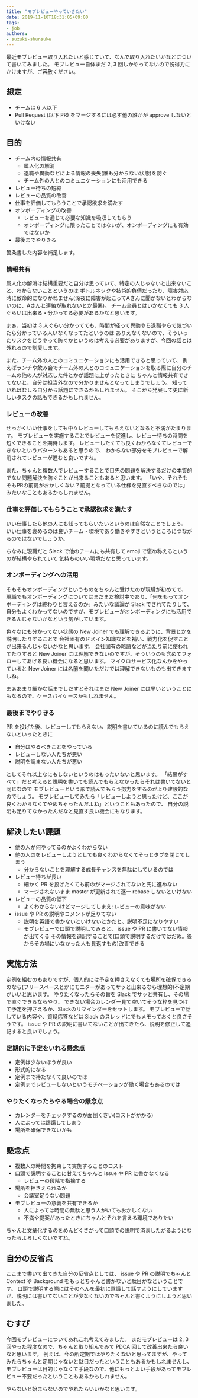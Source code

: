 ```yaml
---
title: "モブレビューやっていきたい"
date: 2019-11-10T18:31:05+09:00
tags:
- job
authors:
- suzuki-shunsuke
---
```


最近モブレビュー取り入れたいと感じていて、なんで取り入れたいかなどについて書いてみました。
モブレビュー自体まだ 2, 3 回しかやってないので説得力にかけますが、ご容赦ください。

## 想定

* チームは 6 人以下
* Pull Request (以下 PR) をマージするには必ず他の誰かが approve しないといけない

## 目的

* チーム内の情報共有
  * 属人化の解消
  * 退職や異動などによる情報の喪失(誰も分からない状態)を防ぐ
  * チーム外の人とのコミュニケーションにも活用できる
* レビュー待ちの短縮
* レビューの品質の改善
* 仕事を評価してもらうことで承認欲求を満たす
* オンボーディングの改善
  * レビューを通じて必要な知識を吸収してもらう
  * オンボーディングに限ったことではないが、オンボーディングにも有効ではないか
* 最後までやりきる

箇条書した内容を補足します。

### 情報共有

属人化の解消は結構重要だと自分は思っていて、特定の人じゃないと出来ないこと、わからないことというのは
ボトルネックや技術的負債だったり、障害対応時に致命的になりかねません(深夜に障害が起こってAさんに聞かないとわからないのに、Aさんと連絡が取れないとか最悪)。
チーム全員とはいかなくても 3 人ぐらいは出来る・分かってる必要があるかなと思います。

まぁ、当初は 3 人ぐらい分かってても、時間が経って異動やら退職やらで気づいたら分かっている人いなくなってたというのは
ありえなくないので、そういったリスクをどうやって防ぐかというのは考える必要がありますが、今回の話とは外れるので割愛します。

また、チーム外の人とのコミュニケーションにも活用できると思っていて、
例えばランチや飲み会でチーム外の人とのコミュニケーションを取る際に自分のチームの他の人が対応した件とかが話題に上がったときに
ちゃんと情報共有できてないと、自分は担当外なので分かりませんとなってしまうでしょう。
知っていればむしろ自分から話題にできるかもしれません。
そこから発展して更に新しいタスクの話もできるかもしれません。

### レビューの改善

せっかくいい仕事をしても中々レビューしてもらえないとなると不満がたまります。
モブレビューを実施することでレビューを促進し、レビュー待ちの時間を短くできることを期待します。
レビューしたくても良くわからなくてレビューできないというパターンもあると思うので、
わからない部分をモブレビューで解消されてレビューが進むと良いですね。

また、ちゃんと複数人でレビューすることで目先の問題を解決するだけの本質的でない問題解決を防ぐことが出来ることもあると思います。
「いや、それそもそもPRの前提がおかしくない？前提となっている仕様を見直すべきなのでは」
みたいなこともあるかもしれません。

### 仕事を評価してもらうことで承認欲求を満たす

いい仕事したら他の人にも知ってもらいたいというのは自然なことでしょう。
いい仕事を褒めるのは良いチーム・環境であり働きやすさというところにつながるのではないでしょうか。

ちなみに現職だと Slack で他のチームにも共有して emoji で褒め称えるというのが結構やられていて
気持ちのいい環境だなと思っています。

### オンボーディングへの活用

そもそもオンボーディングというものをちゃんと受けたのが現職が初めてで、
現職でもオンボーディングについてはまだまだ検討中であり、「何をもってオンボーディングは終わりと言えるのか」みたいな議論が Slack でされてたりして、
自分もよくわかってないのですが、モブレビューがオンボーディングにも活用できるんじゃないかなという気がしています。

色々なにも分かってない状態の New Joiner でも理解できるように、背景とかを説明したりすることで
会社固有のドメイン知識などを補い、戦力化を促すことが出来るんじゃないかなと思います。
会社固有の略語などが当たり前に使われてたりすると New Joiner には理解できないのですが、そういうのも含めてフォローしてあげる良い機会になると思います。
マイクロサービス化なんかをやっていると New Joiner には名前を聞いただけでは理解できないものも出てきますしね。

まぁあまり細かな話までしだすとそれはまだ New Joiner には早いということにもなるので、ケースバイケースかもしれません。

### 最後までやりきる

PR を投げた後、レビューしてもらえない、説明を書いているのに読んでもらえないといったときに

* 自分はやるべきことをやっている
* レビューしない人たちが悪い
* 説明を読まない人たちが悪い

としてそれ以上なにもしないというのはもったいないと思います。
「結果がすべて」だと考えると説明を書いても読んでもらえなかったらそれは書いてないと同じなので
モブレビューという形で読んでもらう努力をするのがより建設的なのでしょう。
モブレビューしてみたら「レビューしようと思ったけど、ここが良くわからなくてやめちゃったんだよね」ということもあったので、
自分の説明も足りてなかったんだなと見直す良い機会にもなります。

## 解決したい課題

* 他の人が何やってるのかよくわからない
* 他の人のをレビューしようとしても良くわからなくてそっとタブを閉じてしまう
  * 分からないことを理解する成長チャンスを無駄にしているのでは
* レビュー待ちが長い
  * 細かく PR を投げたくても前のがマージされてないと先に進めない
  * マージされないまま master が更新されて逐一 rebase しないといけない
* レビューの品質の低下
  * よくわからないけどマージしてしまえ: レビューの意味がない
* issue や PR の説明やコメントが足りてない
  * 説明を英語で書かないといけないとかだと、説明不足になりやすい
  * モブレビューで口頭で説明してみると、 issue や PR に書いてない情報が出てくる
    その情報を追記することで(口頭で説明するだけではだめ。後からその場にいなかった人も見返すもの)改善できる

## 実施方法

定例を組むのもありですが、個人的には予定を押さえなくても場所を確保できるのなら(フリースペースとかにモニターがあってサッと出来るなら理想的)不定期がいいと思います。
やりたくなったらその旨を Slack でサッと共有し、その場で直ぐできるならやり、
できない場合カレンダー見て空いてそうな枠を見つけて予定を押さえるか、Slackのリマインダーをセットします。
モブレビューで話している内容や、質疑応答などは Slack のスレッドにでもメモっておくと良さそうです。
issue や PR の説明に書いてないことが出てきたら、説明を修正して追記すると良いでしょう。

### 定期的に予定をいれる懸念点

* 定例は少ないほうが良い
* 形式的になる
* 定例まで待たなくて良いのでは
* 定例までレビューしないというモチベーションが働く場合もあるのでは

### やりたくなったらやる場合の懸念点

* カレンダーをチェックするのが面倒くさい(コストがかかる)
* 人によっては躊躇してしまう
* 場所を確保できないかも

## 懸念点

* 複数人の時間を拘束して実施することのコスト
* 口頭で説明することに甘えてちゃんと issue や PR に書かなくなる
  * レビューの段階で指摘する
* 場所を押さえられるか
  * 会議室足りない問題
* モブレビューの意義を共有できるか
  * 人によっては時間の無駄と思う人がいてもおかしくない
  * 不満や提案があったときにちゃんとそれを言える環境でありたい

ちゃんと文章化するのをめんどくさがって口頭での説明で済ましたがるようになったらよろしくないですね。

## 自分の反省点

ここまで書いて出てきた自分の反省点としては、 issue や PR の説明でちゃんと Context や Background をもっとちゃんと書かないと駄目かなということです。
口頭で説明する際にはそのへんを最初に意識して話すようにしていますが、説明には書いてないことが少なくないのでちゃんと書くようにしようと思いました。

## むすび

今回モブレビューについてあれこれ考えてみました。
まだモブレビューは 2, 3 回やった程度なので、ちゃんと取り組んでみて PDCA 回して改善出来たら良いなと思います。
例えば、今の所定期ではやりたくないと思ってますが、やってみたらちゃんと定期じゃないと駄目だったということもあるかもしれませんし、
モブレビューは目的じゃなくて手段なので、他にもっとよい手段があってモブレビュー不要だったということもあるかもしれません。

やらないと始まらないのでやれたらいいかなと思います。

